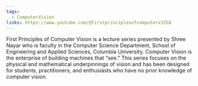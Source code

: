 ```yaml
---
tags:
  - ComputerVision
links: https://www.youtube.com/@firstprinciplesofcomputerv3258
---
```

First Principles of Computer Vision is a lecture series presented by Shree Nayar who is faculty in the Computer Science Department, School of Engineering and Applied Sciences, Columbia University. Computer Vision is the enterprise of building machines that “see.” This series focuses on the physical and mathematical underpinnings of vision and has been designed for students, practitioners, and enthusiasts who have no prior knowledge of computer vision.